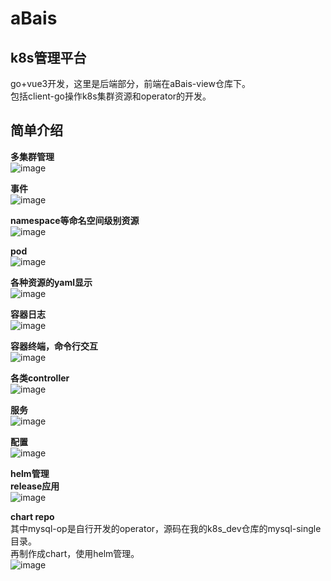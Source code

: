 # aBais
## k8s管理平台
go+vue3开发，这里是后端部分，前端在aBais-view仓库下。  
包括client-go操作k8s集群资源和operator的开发。  

## 简单介绍  

**多集群管理**  
![image](https://user-images.githubusercontent.com/61965693/211200518-0e7fd3bf-e11c-4883-8616-8a21fcbef497.png)  


**事件**   
![image](https://user-images.githubusercontent.com/61965693/211201040-2cb97efc-ac59-4b21-9f67-e7773e236e2f.png)  


**namespace等命名空间级别资源**    
![image](https://user-images.githubusercontent.com/61965693/211200553-9e78df42-6b6e-46ea-a381-110c62a04766.png)  


**pod**  
![image](https://user-images.githubusercontent.com/61965693/211200583-86e0a09b-f16e-4497-8282-8830692ec4c7.png)  


**各种资源的yaml显示**  
![image](https://user-images.githubusercontent.com/61965693/211200608-37943536-35c5-47a5-ad5b-acb04d4d5308.png)  


**容器日志**    
![image](https://user-images.githubusercontent.com/61965693/211200658-40ce795c-5517-4324-b29e-e146b6ac9ccb.png)  


**容器终端，命令行交互**  
![image](https://user-images.githubusercontent.com/61965693/211200873-6d969554-b868-4f90-9d79-ca692dab1318.png)  


**各类controller**  
![image](https://user-images.githubusercontent.com/61965693/211200918-5e8eaefe-785c-4531-8310-9a031eb7f9f1.png)  


**服务**  
![image](https://user-images.githubusercontent.com/61965693/211200933-bd4334dc-a6fa-4caf-a7cb-2da3d5953e4a.png)  


**配置**   
![image](https://user-images.githubusercontent.com/61965693/211200977-de93fee5-daa7-4bd3-9fac-a62d8130f337.png)  


**helm管理**  
**release应用**  
![image](https://user-images.githubusercontent.com/61965693/211200479-cae177ef-7b76-442a-89bb-c39a3b9044b5.png)  


**chart repo**    
其中mysql-op是自行开发的operator，源码在我的k8s_dev仓库的mysql-single目录。  
再制作成chart，使用helm管理。  
![image](https://user-images.githubusercontent.com/61965693/211200402-f9b031ac-1dab-4a9b-bee1-6a8c8fd4854a.png)  

